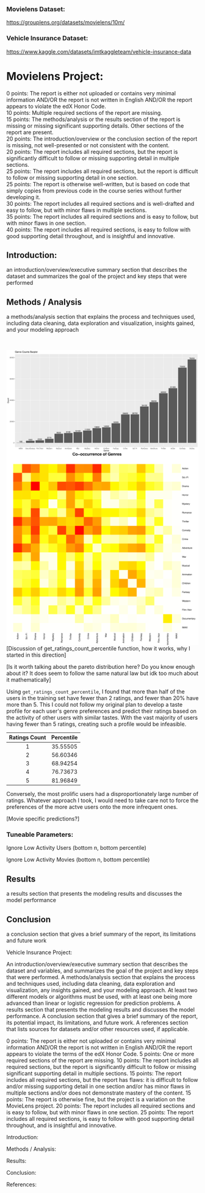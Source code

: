 ### Movielens Dataset:
https://grouplens.org/datasets/movielens/10m/

### Vehicle Insurance Dataset:
https://www.kaggle.com/datasets/imtkaggleteam/vehicle-insurance-data

# Movielens Project:

0 points: The report is either not uploaded or contains very minimal information AND/OR the report is not written in English AND/OR the report appears to violate the edX Honor Code.
<br>
10 points: Multiple required sections of the report are missing.
<br>
15 points: The methods/analysis or the results section of the report is missing or missing significant supporting details. Other sections of the report are present.
<br>
20 points: The introduction/overview or the conclusion section of the report is missing, not well-presented or not consistent with the content.
<br>
20 points: The report includes all required sections, but the report is significantly difficult to follow or missing supporting detail in multiple sections.
<br>
25 points: The report includes all required sections, but the report is difficult to follow or missing supporting detail in one section.
<br>
25 points: The report is otherwise well-written, but is based on code that simply copies from previous code in the course series without further developing it.
<br>
30 points: The report includes all required sections and is well-drafted and easy to follow, but with minor flaws in multiple sections.
<br>
35 points: The report includes all required sections and is easy to follow, but with minor flaws in one section.
<br>
40 points: The report includes all required sections, is easy to follow with good supporting detail throughout, and is insightful and innovative. 
<br>

## Introduction:

an introduction/overview/executive summary section that describes the dataset and summarizes the goal of the project and key steps that were performed

## Methods / Analysis

a methods/analysis section that explains the process and techniques used, including data cleaning, data exploration and visualization, insights gained, and your modeling approach

<br>

<img src="/movielens/graphs/genre_counts_barplot.png" align="left" alt="Genre Counts"
	title="Genre Counts"/>

 <img src="/movielens/graphs/genre_co_occurrence_heatmap_sqrt_transform.png" align="left" alt="Genre Co-Occurrence"
	title="Genre Co-Occurrence"/>

 <br>

[Discussion of get_ratings_count_percentile function, how it works, why I started in this direction]

[Is it worth talking about the pareto distribution here? Do you know enough about it? It does seem to follow the same natural law but idk too much about it mathematically]

Using `get_ratings_count_percentile`, I found that more than half of the users in the training set have fewer than 2 ratings, and fewer than 20% have more than 5. This I could not follow my original plan to develop a taste profile for each user's genre preferences and predict their ratings based on the activity of other users with similar tastes. With the vast majority of users having fewer than 5 ratings, creating such a profile would be infeasible.

<div align="center">

| Ratings Count    | Percentile |
| :-: | :-: |
| 1  | 35.55505    |
| 2 | 56.60346     |
| 3    | 68.94254    |
| 4    | 76.73673    |
| 5    | 81.96849    |

</div>

Conversely, the most prolific users had a disproportionately large number of ratings. Whatever approach I took, I would need to take care not to force the preferences of the more actve users onto the more infrequent ones.

[Movie specific predictions?]

### Tuneable Parameters:

Ignore Low Activity Users (bottom n, bottom percentile)

Ignore Low Activity Movies (bottom n, bottom percentile)

## Results

a results section that presents the modeling results and discusses the model performance

## Conclusion

a conclusion section that gives a brief summary of the report, its limitations and future work


Vehicle Insurance Project:

An introduction/overview/executive summary section that describes the dataset and variables, and summarizes the goal of the project and key steps that were performed.
A methods/analysis section that explains the process and techniques used, including data cleaning, data exploration and visualization, any insights gained, and your modeling approach. At least two different models or algorithms must be used, with at least one being more advanced than linear or logistic regression for prediction problems.
A results section that presents the modeling results and discusses the model performance.
A conclusion section that gives a brief summary of the report, its potential impact, its limitations, and future work.
A references section that lists sources for datasets and/or other resources used, if applicable.

0 points: The report is either not uploaded or contains very minimal information AND/OR the report is not written in English AND/OR the report appears to violate the terms of the edX Honor Code.
5 points: One or more required sections of the report are missing.
10 points: The report includes all required sections, but the report is significantly difficult to follow or missing significant supporting detail in multiple sections.
15 points: The report includes all required sections, but the report has flaws: it is difficult to follow and/or missing supporting detail in one section and/or has minor flaws in multiple sections and/or does not demonstrate mastery of the content.
15 points: The report is otherwise fine, but the project is a variation on the MovieLens project.
20 points: The report includes all required sections and is easy to follow, but with minor flaws in one section.
25 points: The report includes all required sections, is easy to follow with good supporting detail throughout, and is insightful and innovative.

Introduction:

Methods / Analysis:

Results:

Conclusion:

References:
